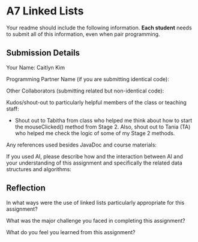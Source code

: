 # A7 Linked Lists

Your readme should include the following information. **Each student** needs to submit all of this information, even when pair programming. 

## Submission Details

Your Name: Caitlyn Kim


Programming Partner Name (if you are submitting identical code):


Other Collaborators (submitting related but non-identical code):


Kudos/shout-out to particularly helpful members of the class or teaching staff:
- Shout out to Tabitha from class who helped me think about how to start the mouseClicked() method from Stage 2. Also, shout out to Tania (TA) who helped me check the logic of some of my Stage 2 methods.

Any references used besides JavaDoc and course materials:


If you used AI, please describe how and the interaction between AI and your understanding of this assignment and specifically the related data structures and algorithms:

## Reflection

In what ways were the use of linked lists particularly appropriate for this assignment?


What was the major challenge you faced in completing this assignment?


What do you feel you learned from this assignment?


